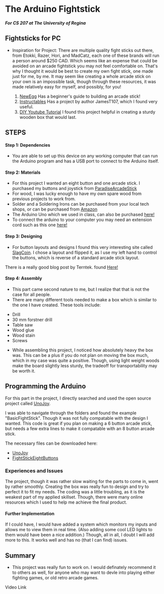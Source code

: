 # The Arduino Fightstick
##### For CS 207 at The University of Regina

## Fightsticks for PC
- Inspiration for Project:
There are multiple quality fight sticks out there, from Etokki, Razer, Hori, and MadCatz, each one of these brands will run a person around $250 CAD. Which seems like an expense that could be avoided on an arcade fightstick you may not feel comfortable on. That's why I thought it would be best to create my own fight stick, one made just for me, by me.
It may seem like creating a whole arcade stick on your own is an impossible task, though through these resources, it was made relatively easy for myself, and possibly, for you!

  1. [NewEgg](https://www.newegg.com/insider/so-you-want-to-build-an-arcade-stick/) Has a beginner's guide to building an arcade stick!
  2. [Instructables](https://www.instructables.com/Arduino-FightStick/) Has a project by author JamesT107, which I found very useful.
  3. [DIY Youtube Tutorial](https://www.youtube.com/watch?v=L9NYNwv0HYk) I found this project helpful in creating a sturdy wooden box that would last.



## STEPS
#### Step 1: Dependencies
- You are able to set up this device on any working computer that can run the Arduino program and has a USB port to connect to the Arduino itself.

#### Step 2: Materials
- For this project I wanted an eight button and one arcade stick. I purchased my buttons and joystick from [ParadiseArcadeStick](https://paradisearcadeshop.com/)
- For wood, I was lucky enough to have my own spare wood from previous projects to work from.
- Solder and a Soldering Irons can be purchased from your local tech shops, or can be purchased from [Amazon](https://www.amazon.ca/)
- The Arduino Uno which we used in class, can also be purchased [here!](https://store.arduino.cc/usa/)
- To connect the arduino to your computer you may need an extension cord such as this one [here!](https://www.newegg.com/black-startech-1-ft-usb-2-0/p/N82E16812200477)

#### Step 3: Designing
- For button layouts and designs I found this very interesting site called [SlagCoin](http://slagcoin.com/joystick/layout.html).
  I chose a layout and flipped it, as I use my left hand to control the buttons, which is reverse of a standard arcade stick    layout.

There is a really good blog post by Terntek. found [Here!](http://terntek.com/blog/blog/2017/08/01/how-to-build-an-arcade-stick-for-pc-or-retropie/)

#### Step 4: Assembly
- This part came second nature to me, but I realize that that is not the case for all people.
- There are many different tools needed to make a box which is similar to the one I have created. These tools include:
* Drill
* 30 mm forstner drill
* Table saw
* Wood glue
* Wood stain
* Screws
- While assembling this project, I noticed how absolutely heavy the box was. This can be a plus if you do not plan on moving the box much, which in my case was quite a positive. Though, using light weight woods make the board slightly less sturdy, the tradeoff for transportability may be worth it.


## Programming the Arduino
For this part in the project, I directly searched and used the open source project called [UnoJoy](https://code.google.com/archive/p/unojoy/downloads).

I was able to navigate through the folders and found the example "BasicFightStick". Though it was not fully compatable with the design I wanted. This code is great if you plan on making a 6 button arcade stick, but needs a few extra lines to make it compatable with an 8 button arcade stick.

The necessary files can be downloaded here:
* [UnoJoy](https://github.com/Daresei/CS207/blob/main/UnoJoy.h)
* [FightStickEightButtons](https://github.com/Daresei/CS207/blob/main/FightStickEightButtons.ino)


### Experiences and Issues
  The project, though it was rather slow waiting for the parts to come in, went by rather smoothly. Creating the box was really fun to design and try to perfect it to fit my needs. The coding was a little troubling, as it is the weakest part of my applied skillset. Though, there were many online resources which I used to help me achieve the final product.
  
#### Further Implementation
  If I could have, I would have added a system which monitors my inputs and allows me to view them in real time. (Also adding some cool LED lights to them would have been a nice addition.) Though, all in all, I doubt I will add more to this. It works well and has no (that I can find) issues.

## Summary
- This project was really fun to work on. I would definately recommend it to others as well, for anyone who may want to devle into playing either fighting games, or old retro arcade games.


Video Link
